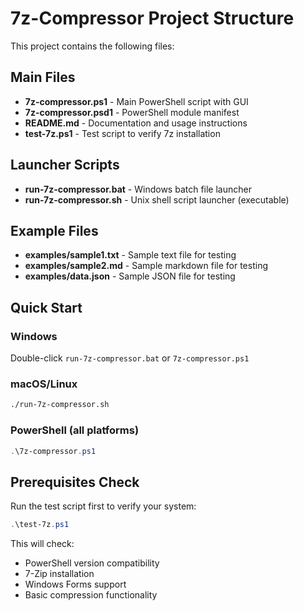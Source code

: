 # 7z-Compressor Project Structure

This project contains the following files:

## Main Files
- **7z-compressor.ps1** - Main PowerShell script with GUI
- **7z-compressor.psd1** - PowerShell module manifest
- **README.md** - Documentation and usage instructions
- **test-7z.ps1** - Test script to verify 7z installation

## Launcher Scripts
- **run-7z-compressor.bat** - Windows batch file launcher
- **run-7z-compressor.sh** - Unix shell script launcher (executable)

## Example Files
- **examples/sample1.txt** - Sample text file for testing
- **examples/sample2.md** - Sample markdown file for testing  
- **examples/data.json** - Sample JSON file for testing

## Quick Start

### Windows
Double-click `run-7z-compressor.bat` or `7z-compressor.ps1`

### macOS/Linux
```bash
./run-7z-compressor.sh
```

### PowerShell (all platforms)
```powershell
.\7z-compressor.ps1
```

## Prerequisites Check
Run the test script first to verify your system:
```powershell
.\test-7z.ps1
```

This will check:
- PowerShell version compatibility
- 7-Zip installation
- Windows Forms support
- Basic compression functionality
